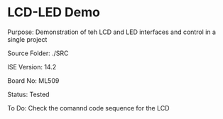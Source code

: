 LCD-LED Demo
============

Purpose: Demonstration of teh LCD and LED interfaces and control in a single project

Source Folder: ./SRC

ISE Version: 14.2

Board No: ML509

Status: Tested 

To Do: Check the comannd code sequence for the LCD
